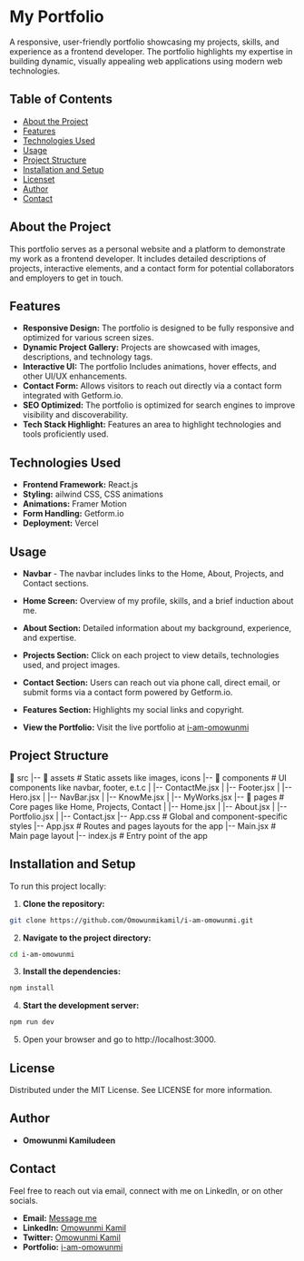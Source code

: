 # My Portfolio

A responsive, user-friendly portfolio showcasing my projects, skills, and experience as a frontend developer. The portfolio highlights my expertise in building dynamic, visually appealing web applications using modern web technologies.

## Table of Contents

- [About the Project](#about-the-project)
- [Features](#features)
- [Technologies Used](#technologies-used)
- [Usage](#usage)
- [Project Structure](#project-structure)
- [Installation and Setup](#installation-and-setup)
- [Licenset](#license)
- [Author](#author)
- [Contact](#contact)

## About the Project

This portfolio serves as a personal website and a platform to demonstrate my work as a frontend developer. It includes detailed descriptions of projects, interactive elements, and a contact form for potential collaborators and employers to get in touch.

## Features

- **Responsive Design:** The portfolio is designed to be fully responsive and optimized for various screen sizes.
- **Dynamic Project Gallery:** Projects are showcased with images, descriptions, and technology tags.
- **Interactive UI:** The portfolio Includes animations, hover effects, and other UI/UX enhancements.
- **Contact Form:** Allows visitors to reach out directly via a contact form integrated with Getform.io.
- **SEO Optimized:** The portfolio is optimized for search engines to improve visibility and discoverability.
- **Tech Stack Highlight:** Features an area to highlight technologies and tools proficiently used.

## Technologies Used

- **Frontend Framework:** React.js
- **Styling:** ailwind CSS, CSS animations
- **Animations:** Framer Motion
- **Form Handling:** Getform.io
- **Deployment:** Vercel

## Usage

- **Navbar** - The navbar includes links to the Home, About, Projects, and Contact sections.
- **Home Screen:** Overview of my profile, skills, and a brief induction about me.
- **About Section:** Detailed information about my background, experience, and expertise.
- **Projects Section:** Click on each project to view details, technologies used, and project images.
- **Contact Section:** Users can reach out via phone call, direct email, or submit forms via a contact form powered by Getform.io.
- **Features Section:** Highlights my social links and copyright.

- **View the Portfolio:** Visit the live portfolio at [i-am-omowunmi](https://i-am-omowunmi.vercel.app/)

## Project Structure

📂 src
|-- 📁 assets # Static assets like images, icons
|-- 📂 components # UI components like navbar, footer, e.t.c
| |-- ContactMe.jsx
| |-- Footer.jsx
| |-- Hero.jsx
| |-- NavBar.jsx
| |-- KnowMe.jsx
| |-- MyWorks.jsx
|-- 📂 pages # Core pages like Home, Projects, Contact
| |-- Home.jsx
| |-- About.jsx
| |-- Portfolio.jsx
| |-- Contact.jsx
|-- App.css # Global and component-specific styles
|-- App.jsx # Routes and pages layouts for the app
|-- Main.jsx # Main page layout
|-- index.js # Entry point of the app

## Installation and Setup

To run this project locally:

1. **Clone the repository:**

```bash
git clone https://github.com/Omowunmikamil/i-am-omowunmi.git
```

2. **Navigate to the project directory:**

```bash
cd i-am-omowunmi
```

3. **Install the dependencies:**

```bash
npm install
```

4. **Start the development server:**

```bash
npm run dev
```

5. Open your browser and go to http://localhost:3000.

## License

Distributed under the MIT License. See LICENSE for more information.

## Author

- **Omowunmi Kamiludeen**

## Contact

Feel free to reach out via email, connect with me on LinkedIn, or on other socials.

- **Email:** [Message me](balikiskamil@gmail.com)
- **LinkedIn:** [Omowunmi Kamil](https://www.linkedin.com/in/omowunmi-kamiludeen/)
- **Twitter:** [Omowunmi Kamil](https://twitter.com/browsernerd)
- **Portfolio:** [i-am-omowunmi](https://i-am-omowunmi.vercel.app/)
